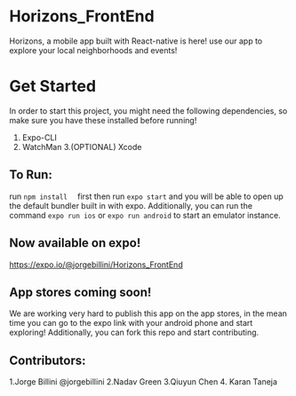 # Horizons_FrontEnd
Horizons, a mobile app built with React-native is here! use our app to explore your local neighborhoods and events!
# Get Started
In order to start this project, you might need the following dependencies, so make sure you have these installed before running!
1. Expo-CLI
2. WatchMan
3.(OPTIONAL) Xcode

## To Run:
run ``npm install  `` first then run ``expo start`` and you will be able to open up the default bundler built in with expo. Additionally, you can run the command ``expo run ios`` or ``expo run android`` to start an emulator instance.

## Now available on expo!
https://expo.io/@jorgebillini/Horizons_FrontEnd

## App stores coming soon!
We are working very hard to publish this app on the app stores, in the mean time you can go to the expo link with your android phone and start exploring! Additionally, you can fork this repo and start contributing.

## Contributors:
1.Jorge Billini @jorgebillini
2.Nadav Green 
3.Qiuyun Chen
4. Karan Taneja
